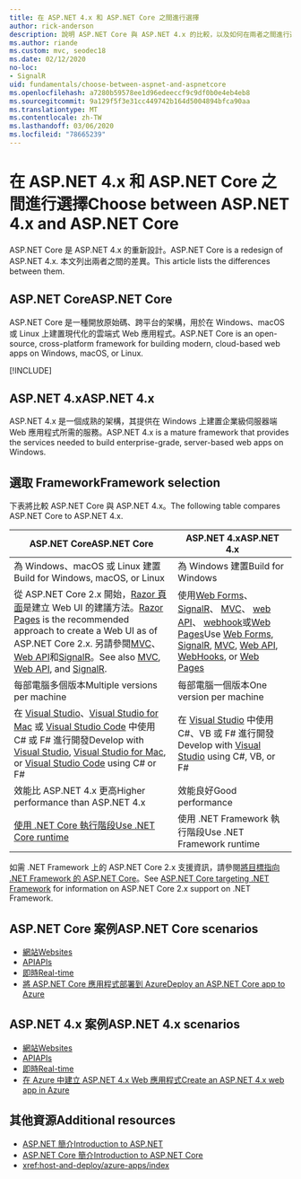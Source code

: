 ```yaml
---
title: 在 ASP.NET 4.x 和 ASP.NET Core 之間進行選擇
author: rick-anderson
description: 說明 ASP.NET Core 與 ASP.NET 4.x 的比較，以及如何在兩者之間進行選擇。
ms.author: riande
ms.custom: mvc, seodec18
ms.date: 02/12/2020
no-loc:
- SignalR
uid: fundamentals/choose-between-aspnet-and-aspnetcore
ms.openlocfilehash: a7280b59578ee1d96edeeccf9c9df0b0e4eb4eb8
ms.sourcegitcommit: 9a129f5f3e31cc449742b164d5004894bfca90aa
ms.translationtype: MT
ms.contentlocale: zh-TW
ms.lasthandoff: 03/06/2020
ms.locfileid: "78665239"
---
```

# <a name="choose-between-aspnet-4x-and-aspnet-core"></a><span data-ttu-id="47ff1-103">在 ASP.NET 4.x 和 ASP.NET Core 之間進行選擇</span><span class="sxs-lookup"><span data-stu-id="47ff1-103">Choose between ASP.NET 4.x and ASP.NET Core</span></span>

<span data-ttu-id="47ff1-104">ASP.NET Core 是 ASP.NET 4.x 的重新設計。</span><span class="sxs-lookup"><span data-stu-id="47ff1-104">ASP.NET Core is a redesign of ASP.NET 4.x.</span></span> <span data-ttu-id="47ff1-105">本文列出兩者之間的差異。</span><span class="sxs-lookup"><span data-stu-id="47ff1-105">This article lists the differences between them.</span></span>

## <a name="aspnet-core"></a><span data-ttu-id="47ff1-106">ASP.NET Core</span><span class="sxs-lookup"><span data-stu-id="47ff1-106">ASP.NET Core</span></span>

<span data-ttu-id="47ff1-107">ASP.NET Core 是一種開放原始碼、跨平台的架構，用於在 Windows、macOS 或 Linux 上建置現代化的雲端式 Web 應用程式。</span><span class="sxs-lookup"><span data-stu-id="47ff1-107">ASP.NET Core is an open-source, cross-platform framework for building modern, cloud-based web apps on Windows, macOS, or Linux.</span></span>

[!INCLUDE[](~/includes/benefits.md)]

## <a name="aspnet-4x"></a><span data-ttu-id="47ff1-108">ASP.NET 4.x</span><span class="sxs-lookup"><span data-stu-id="47ff1-108">ASP.NET 4.x</span></span>

<span data-ttu-id="47ff1-109">ASP.NET 4.x 是一個成熟的架構，其提供在 Windows 上建置企業級伺服器端 Web 應用程式所需的服務。</span><span class="sxs-lookup"><span data-stu-id="47ff1-109">ASP.NET 4.x is a mature framework that provides the services needed to build enterprise-grade, server-based web apps on Windows.</span></span>

## <a name="framework-selection"></a><span data-ttu-id="47ff1-110">選取 Framework</span><span class="sxs-lookup"><span data-stu-id="47ff1-110">Framework selection</span></span>

<span data-ttu-id="47ff1-111">下表將比較 ASP.NET Core 與 ASP.NET 4.x。</span><span class="sxs-lookup"><span data-stu-id="47ff1-111">The following table compares ASP.NET Core to ASP.NET 4.x.</span></span>

| <span data-ttu-id="47ff1-112">ASP.NET Core</span><span class="sxs-lookup"><span data-stu-id="47ff1-112">ASP.NET Core</span></span> | <span data-ttu-id="47ff1-113">ASP.NET 4.x</span><span class="sxs-lookup"><span data-stu-id="47ff1-113">ASP.NET 4.x</span></span> |
|---|---|
|<span data-ttu-id="47ff1-114">為 Windows、macOS 或 Linux 建置</span><span class="sxs-lookup"><span data-stu-id="47ff1-114">Build for Windows, macOS, or Linux</span></span>|<span data-ttu-id="47ff1-115">為 Windows 建置</span><span class="sxs-lookup"><span data-stu-id="47ff1-115">Build for Windows</span></span>|
|<span data-ttu-id="47ff1-116">從 ASP.NET Core 2.x 開始，[Razor 頁面](xref:razor-pages/index)是建立 Web UI 的建議方法。</span><span class="sxs-lookup"><span data-stu-id="47ff1-116">[Razor Pages](xref:razor-pages/index) is the recommended approach to create a Web UI as of ASP.NET Core 2.x.</span></span> <span data-ttu-id="47ff1-117">另請參閱[MVC](xref:mvc/overview)、 [Web API](xref:tutorials/first-web-api)和[SignalR](xref:signalr/introduction)。</span><span class="sxs-lookup"><span data-stu-id="47ff1-117">See also [MVC](xref:mvc/overview), [Web API](xref:tutorials/first-web-api), and [SignalR](xref:signalr/introduction).</span></span>|<span data-ttu-id="47ff1-118">使用[Web Forms](/aspnet/web-forms)、 [SignalR](/aspnet/signalr)、 [MVC](/aspnet/mvc)、 [web API](/aspnet/web-api/)、 [webhook](/aspnet/webhooks/)或[Web Pages](/aspnet/web-pages)</span><span class="sxs-lookup"><span data-stu-id="47ff1-118">Use [Web Forms](/aspnet/web-forms), [SignalR](/aspnet/signalr), [MVC](/aspnet/mvc), [Web API](/aspnet/web-api/), [WebHooks](/aspnet/webhooks/), or [Web Pages](/aspnet/web-pages)</span></span>|
|<span data-ttu-id="47ff1-119">每部電腦多個版本</span><span class="sxs-lookup"><span data-stu-id="47ff1-119">Multiple versions per machine</span></span>|<span data-ttu-id="47ff1-120">每部電腦一個版本</span><span class="sxs-lookup"><span data-stu-id="47ff1-120">One version per machine</span></span>|
|<span data-ttu-id="47ff1-121">在 [Visual Studio](https://visualstudio.microsoft.com/vs/)、[Visual Studio for Mac](https://visualstudio.microsoft.com/vs/mac/) 或 [Visual Studio Code](https://code.visualstudio.com/) 中使用 C# 或 F# 進行開發</span><span class="sxs-lookup"><span data-stu-id="47ff1-121">Develop with [Visual Studio](https://visualstudio.microsoft.com/vs/), [Visual Studio for Mac](https://visualstudio.microsoft.com/vs/mac/), or [Visual Studio Code](https://code.visualstudio.com/) using C# or F#</span></span>|<span data-ttu-id="47ff1-122">在 [Visual Studio](https://visualstudio.microsoft.com/vs/) 中使用 C#、VB 或 F# 進行開發</span><span class="sxs-lookup"><span data-stu-id="47ff1-122">Develop with [Visual Studio](https://visualstudio.microsoft.com/vs/) using C#, VB, or F#</span></span>|
|<span data-ttu-id="47ff1-123">效能比 ASP.NET 4.x 更高</span><span class="sxs-lookup"><span data-stu-id="47ff1-123">Higher performance than ASP.NET 4.x</span></span>|<span data-ttu-id="47ff1-124">效能良好</span><span class="sxs-lookup"><span data-stu-id="47ff1-124">Good performance</span></span>|
|[<span data-ttu-id="47ff1-125">使用 .NET Core 執行階段</span><span class="sxs-lookup"><span data-stu-id="47ff1-125">Use .NET Core runtime</span></span>](/dotnet/standard/choosing-core-framework-server)|<span data-ttu-id="47ff1-126">使用 .NET Framework 執行階段</span><span class="sxs-lookup"><span data-stu-id="47ff1-126">Use .NET Framework runtime</span></span>|

<span data-ttu-id="47ff1-127">如需 .NET Framework 上的 ASP.NET Core 2.x 支援資訊，請參閱[將目標指向 .NET Framework 的 ASP.NET Core](xref:index#target-framework)。</span><span class="sxs-lookup"><span data-stu-id="47ff1-127">See [ASP.NET Core targeting .NET Framework](xref:index#target-framework) for information on ASP.NET Core 2.x support on .NET Framework.</span></span>

## <a name="aspnet-core-scenarios"></a><span data-ttu-id="47ff1-128">ASP.NET Core 案例</span><span class="sxs-lookup"><span data-stu-id="47ff1-128">ASP.NET Core scenarios</span></span>

* [<span data-ttu-id="47ff1-129">網站</span><span class="sxs-lookup"><span data-stu-id="47ff1-129">Websites</span></span>](xref:tutorials/first-mvc-app/index)
* [<span data-ttu-id="47ff1-130">API</span><span class="sxs-lookup"><span data-stu-id="47ff1-130">APIs</span></span>](xref:tutorials/first-web-api)
* [<span data-ttu-id="47ff1-131">即時</span><span class="sxs-lookup"><span data-stu-id="47ff1-131">Real-time</span></span>](xref:signalr/introduction)
* [<span data-ttu-id="47ff1-132">將 ASP.NET Core 應用程式部署到 Azure</span><span class="sxs-lookup"><span data-stu-id="47ff1-132">Deploy an ASP.NET Core app to Azure</span></span>](/azure/app-service/app-service-web-get-started-dotnet)

## <a name="aspnet-4x-scenarios"></a><span data-ttu-id="47ff1-133">ASP.NET 4.x 案例</span><span class="sxs-lookup"><span data-stu-id="47ff1-133">ASP.NET 4.x scenarios</span></span>

* [<span data-ttu-id="47ff1-134">網站</span><span class="sxs-lookup"><span data-stu-id="47ff1-134">Websites</span></span>](/aspnet/mvc)
* [<span data-ttu-id="47ff1-135">API</span><span class="sxs-lookup"><span data-stu-id="47ff1-135">APIs</span></span>](/aspnet/web-api)
* [<span data-ttu-id="47ff1-136">即時</span><span class="sxs-lookup"><span data-stu-id="47ff1-136">Real-time</span></span>](/aspnet/signalr)
* [<span data-ttu-id="47ff1-137">在 Azure 中建立 ASP.NET 4.x Web 應用程式</span><span class="sxs-lookup"><span data-stu-id="47ff1-137">Create an ASP.NET 4.x web app in Azure</span></span>](/azure/app-service/app-service-web-get-started-dotnet-framework)

## <a name="additional-resources"></a><span data-ttu-id="47ff1-138">其他資源</span><span class="sxs-lookup"><span data-stu-id="47ff1-138">Additional resources</span></span>

* [<span data-ttu-id="47ff1-139">ASP.NET 簡介</span><span class="sxs-lookup"><span data-stu-id="47ff1-139">Introduction to ASP.NET</span></span>](/aspnet/overview)
* [<span data-ttu-id="47ff1-140">ASP.NET Core 簡介</span><span class="sxs-lookup"><span data-stu-id="47ff1-140">Introduction to ASP.NET Core</span></span>](xref:index)
* <xref:host-and-deploy/azure-apps/index>
